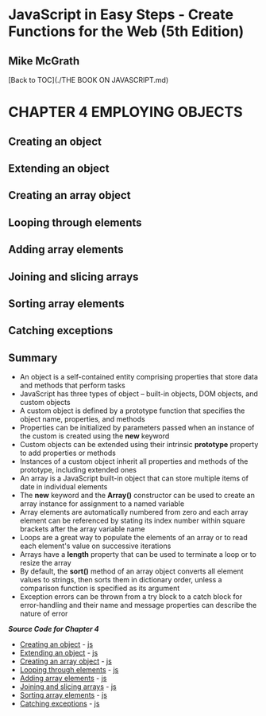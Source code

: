 # **JavaScript in Easy Steps - Create Functions for the Web (5th Edition)**
## Mike McGrath

[Back to TOC](./THE BOOK ON JAVASCRIPT.md)

# CHAPTER 4 EMPLOYING OBJECTS
## Creating an object
## Extending an object
## Creating an array object
## Looping through elements
## Adding array elements
## Joining and slicing arrays
## Sorting array elements
## Catching exceptions
## Summary<br>
   * An object is a self-contained entity comprising properties that store data and methods that perform
     tasks
   * JavaScript has three types of object – built-in objects, DOM objects, and custom objects
   * A custom object is defined by a prototype function that specifies the object name, properties, and
     methods
   * Properties can be initialized by parameters passed when an instance of the custom is created using
     the __new__ keyword
   * Custom objects can be extended using their intrinsic __prototype__ property to add properties or
     methods
   * Instances of a custom object inherit all properties and methods of the prototype, including extended
     ones
   * An array is a JavaScript built-in object that can store multiple items of date in individual elements
   * The __new__ keyword and the __Array()__ constructor can be used to create an array instance for
     assignment to a named variable
   * Array elements are automatically numbered from zero and each array element can be referenced by stating
     its index number within square brackets after the array variable name
   * Loops are a great way to populate the elements of an array or to read each element's value on successive
     iterations
   * Arrays have a __length__ property that can be used to terminate a loop or to resize the array
   * By default, the __sort()__ method of an array object converts all element values to strings, then sorts
     them in dictionary order, unless a comparison function is specified as its argument
   * Exception errors can be thrown from a try block to a catch block for error-handling and their name and
     message properties can describe the nature of error

***Source Code for Chapter 4***
        <ul>
          <li><a href="src/4-Employing objects/object.html">Creating an object</a> -
            <a href="src/4-Employing objects/object.js"> js</a></li>
          <li><a href="src/4-Employing objects/prototype.html">Extending an object</a> -
            <a href="src/4-Employing objects/prototype.js"> js</a></li>
          <li><a href="src/4-Employing objects/array.html">Creating an array object</a> -
            <a href="src/4-Employing objects/array.js"> js</a></li>
          <li><a href="src/4-Employing objects/elements.html">Looping through elements</a> -
            <a href="src/4-Employing objects/elements.js"> js</a></li>
          <li><a href="src/4-Employing objects/resize.html">Adding array elements</a> -
            <a href="src/4-Employing objects/resize.js"> js</a></li>
          <li><a href="src/4-Employing objects/slice.html">Joining and slicing arrays</a> -
            <a href="src/4-Employing objects/slice.js"> js</a></li>
          <li><a href="src/4-Employing objects/sort.html">Sorting array elements</a> -
            <a href="src/4-Employing objects/sort.js"> js</a></li>
          <li><a href="src/4-Employing objects/trycatch.html">Catching exceptions</a> -
            <a href="src/4-Employing objects/trycatch.js"> js</a></li>
        </ul>
